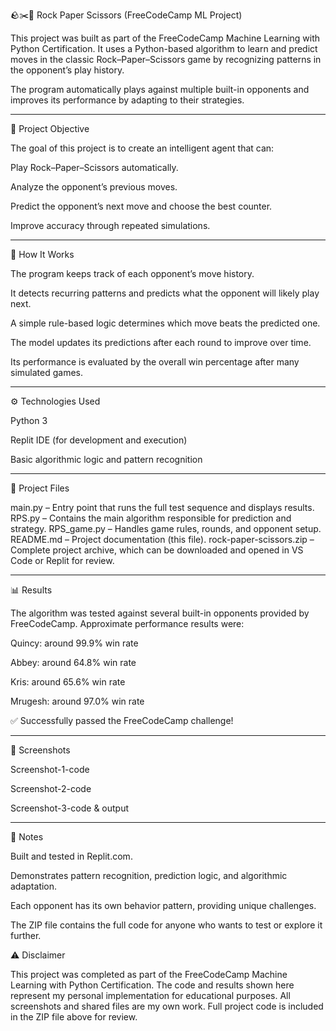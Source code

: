🪨✂️📄 Rock Paper Scissors (FreeCodeCamp ML Project)

This project was built as part of the FreeCodeCamp Machine Learning with Python Certification.
It uses a Python-based algorithm to learn and predict moves in the classic Rock–Paper–Scissors game by recognizing patterns in the opponent’s play history.

The program automatically plays against multiple built-in opponents and improves its performance by adapting to their strategies.

---

🎯 Project Objective

The goal of this project is to create an intelligent agent that can:

Play Rock–Paper–Scissors automatically.

Analyze the opponent’s previous moves.

Predict the opponent’s next move and choose the best counter.

Improve accuracy through repeated simulations.

---

🧠 How It Works

The program keeps track of each opponent’s move history.

It detects recurring patterns and predicts what the opponent will likely play next.

A simple rule-based logic determines which move beats the predicted one.

The model updates its predictions after each round to improve over time.

Its performance is evaluated by the overall win percentage after many simulated games.

---

⚙️ Technologies Used

Python 3

Replit IDE (for development and execution)

Basic algorithmic logic and pattern recognition

---

📂 Project Files

main.py – Entry point that runs the full test sequence and displays results.
RPS.py – Contains the main algorithm responsible for prediction and strategy.
RPS_game.py – Handles game rules, rounds, and opponent setup.
README.md – Project documentation (this file).
rock-paper-scissors.zip – Complete project archive, which can be downloaded and opened in VS Code or Replit for review.

---

📊 Results

The algorithm was tested against several built-in opponents provided by FreeCodeCamp.
Approximate performance results were:

Quincy: around 99.9% win rate

Abbey: around 64.8% win rate

Kris: around 65.6% win rate

Mrugesh: around 97.0% win rate

✅ Successfully passed the FreeCodeCamp challenge!

---

📸 Screenshots

Screenshot-1-code

Screenshot-2-code

Screenshot-3-code & output

---

🧾 Notes

Built and tested in Replit.com.

Demonstrates pattern recognition, prediction logic, and algorithmic adaptation.

Each opponent has its own behavior pattern, providing unique challenges.

The ZIP file contains the full code for anyone who wants to test or explore it further.

⚠️ Disclaimer

This project was completed as part of the FreeCodeCamp Machine Learning with Python Certification.
The code and results shown here represent my personal implementation for educational purposes.
All screenshots and shared files are my own work.
Full project code is included in the ZIP file above for review.
